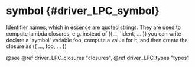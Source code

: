 symbol {#driver_LPC_symbol}
===========================
Identifier names, which in essence are quoted strings. They are used to compute lambda closures, e.g. instead of ({..., 'ident, ... }) you can write declare a 'symbol' variable foo, compute a value for it, and then create the closure as ({ ..., foo, ... })

@see @ref driver_LPC_closures "closures", @ref driver_LPC_types "types"
